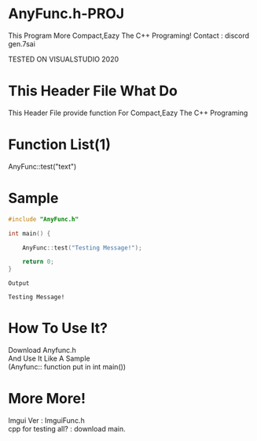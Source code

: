 # AnyFunc.h-PROJ
This Program More Compact,Eazy The C++ Programing!
Contact : discord gen.7sai

TESTED ON VISUALSTUDIO 2020

# This Header File What Do
This Header File provide function For Compact,Eazy The C++ Programing

# Function List(1)
AnyFunc::test("text")

# Sample

```cpp
#include "AnyFunc.h"

int main() {

    AnyFunc::test("Testing Message!");

    return 0;
}
```
```
Output

Testing Message!
```

# How To Use It?

Download Anyfunc.h  
And Use It Like A Sample  
(Anyfunc:: function put in int main())  

# More More!
Imgui Ver : ImguiFunc.h  
cpp for testing all? : download main.  
